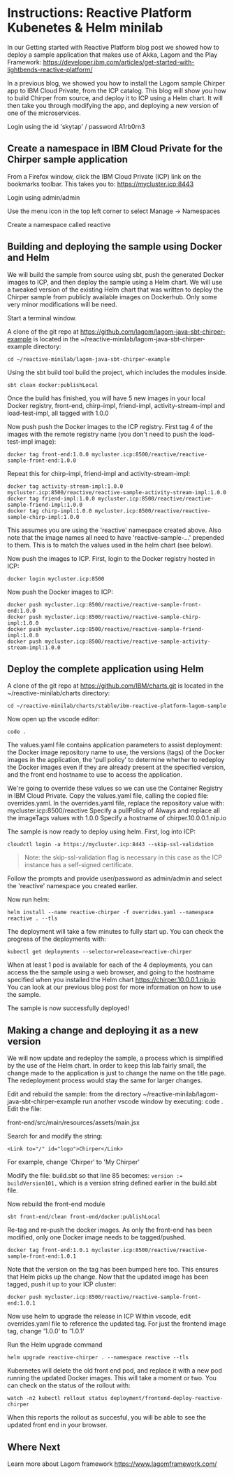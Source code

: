 # Instructions: Reactive Platform Kubenetes & Helm minilab

In our Getting started with Reactive Platform blog post we showed how to deploy a sample application that makes use of Akka, Lagom and the Play Framework: https://developer.ibm.com/articles/get-started-with-lightbends-reactive-platform/


In a previous blog, we showed you how to install the Lagom sample Chirper app to IBM Cloud Private, from the ICP catalog. This blog will show you how to build Chirper from source, and deploy it to ICP using a Helm chart. It will then take you through modifying the app, and deploying a new version of one of the microservices.

Login using the id 'skytap' / password A1rb0rn3

## Create a namespace in IBM Cloud Private for the Chirper sample application


From a Firefox window, click the IBM Cloud Private (ICP) link on the bookmarks toolbar. This takes you to: https://mycluster.icp:8443

Login using admin/admin

Use the menu icon in the top left corner to select Manage -> Namespaces

Create a namespace called reactive

## Building and deploying the sample using Docker and Helm

We will build the sample from source using sbt, push the generated Docker images to ICP, and then deploy the sample using a Helm chart. We will use a tweaked version of the existing Helm chart that was written to deploy the Chirper sample from publicly available images on Dockerhub. Only some very minor modifications will be need. 

Start a terminal window.

A clone of the git repo at https://github.com/lagom/lagom-java-sbt-chirper-example is located in the ~/reactive-minilab/lagom-java-sbt-chirper-example directory:
```  
cd ~/reactive-minilab/lagom-java-sbt-chirper-example
```

Using the sbt build tool build the project, which includes the modules inside.
```
sbt clean docker:publishLocal
```

Once the build has finished, you will have 5 new images in your local Docker registry, front-end, chirp-impl, friend-impl, activity-stream-impl and load-test-impl, all tagged with 1.0.0

Now push push the Docker images to the ICP registry. First tag 4 of the images with the remote registry name (you don't need to push the load-test-impl image):

```
docker tag front-end:1.0.0 mycluster.icp:8500/reactive/reactive-sample-front-end:1.0.0
```

Repeat this for chirp-impl, friend-impl and activity-stream-impl:
```
docker tag activity-stream-impl:1.0.0 mycluster.icp:8500/reactive/reactive-sample-activity-stream-impl:1.0.0
docker tag friend-impl:1.0.0 mycluster.icp:8500/reactive/reactive-sample-friend-impl:1.0.0
docker tag chirp-impl:1.0.0 mycluster.icp:8500/reactive/reactive-sample-chirp-impl:1.0.0
```

This assumes you are using the 'reactive' namespace created above. Also note that the image names all need to have 'reactive-sample-...' prepended to them. This is to match the values used in the helm chart (see below).

Now push the images to ICP. First, login to the Docker registry hosted in ICP:
```   
docker login mycluster.icp:8500
```

Now push the Docker images to ICP:
```
docker push mycluster.icp:8500/reactive/reactive-sample-front-end:1.0.0
docker push mycluster.icp:8500/reactive/reactive-sample-chirp-impl:1.0.0
docker push mycluster.icp:8500/reactive/reactive-sample-friend-impl:1.0.0
docker push mycluster.icp:8500/reactive/reactive-sample-activity-stream-impl:1.0.0
```

## Deploy the complete application using Helm

A clone of the git repo at https://github.com/IBM/charts.git is located in the ~/reactive-minilab/charts directory:
```
cd ~/reactive-minilab/charts/stable/ibm-reactive-platform-lagom-sample
```
Now open up the vscode editor:
```
code .
```

The values.yaml file contains application parameters to assist deployment: the Docker image repository name to use, the versions (tags) of the Docker images in the application, the 'pull policy' to determine whether to redeploy the Docker images even if they are already present at the specified version, and the front end hostname to use to access the application.

We're going to override these values so we can use the Container Registry in IBM Cloud Private. Copy the values.yaml file, calling the copied file: overrides.yaml.
In the overrides.yaml file, replace the repository value with: mycluster.icp:8500/reactive
Specify a pullPolicy of Always and replace all the imageTags values with 1.0.0
Specify a hostname of chirper.10.0.0.1.nip.io

The sample is now ready to deploy using helm. First, log into ICP:
```
cloudctl login -a https://mycluster.icp:8443 --skip-ssl-validation
```
>Note: the skip-ssl-validation flag is necessary in this case as the ICP instance has a self-signed certificate.

Follow the prompts and provide user/password as admin/admin and select the 'reactive' namespace you created earlier.

Now run helm:
```
helm install --name reactive-chirper -f overrides.yaml --namespace reactive . --tls
```
The deployment will take a few minutes to fully start up. You can check the progress of the deployments with:
```  
kubectl get deployments --selector=release=reactive-chirper
```

When at least 1 pod is available for each of the 4 deployments, you can access the the sample using a web browser, and going to the hostname specified when you installed the Helm chart
https://chirper.10.0.0.1.nip.io
You can look at our previous blog post for more information on how to use the sample.

The sample is now successfully deployed!

## Making a change and deploying it as a new version


We will now update and redeploy the sample, a process which is simplified by the use of the Helm chart. In order to keep this lab fairly small, the change made to the application is just to change the name on the title page. The redeployment process would stay the same for larger changes.

Edit and rebuild the sample: from the directory ~/reactive-minilab/lagom-java-sbt-chirper-example run another vscode window by executing: code .
Edit the file:

front-end/src/main/resources/assets/main.jsx

Search for and modify the string:
```
<Link to="/" id="logo">Chirper</Link>
```
For example, change 'Chirper' to 'My Chirper'

Modify the file: build.sbt so that line 85 becomes: `version := buildVersion101,`
which is a version string defined earlier in the build.sbt file.

Now rebuild the front-end module
```    
sbt front-end/clean front-end/docker:publishLocal
```
Re-tag and re-push the docker images. As only the front-end has been modified, only one Docker image needs to be tagged/pushed.
```
docker tag front-end:1.0.1 mycluster.icp:8500/reactive/reactive-sample-front-end:1.0.1
```
Note that the version on the tag has been bumped here too. This ensures that Helm picks up the change. Now that the updated image has been tagged, push it up to your ICP cluster:
```
docker push mycluster.icp:8500/reactive/reactive-sample-front-end:1.0.1
```
Now use helm to upgrade the release in ICP
Within vscode, edit overrides.yaml file to reference the updated tag. For just the frontend image tag, change '1.0.0' to '1.0.1'

Run the Helm upgrade command
```
helm upgrade reactive-chirper . --namespace reactive --tls
```
Kubernetes will delete the old front end pod, and replace it with a new pod running the updated Docker images. This will take a moment or two. You can check on the status of the rollout with:
```    
watch -n2 kubectl rollout status deployment/frontend-deploy-reactive-chirper
```
When this reports the rollout as succesful, you will be able to see the updated front end in your browser.

## Where Next
Learn more about Lagom framework https://www.lagomframework.com/
